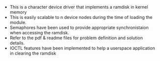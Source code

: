 - This is a character device driver that implements a ramdisk in kernel memory
- This is easily scalable to n device nodes during the time of loading the module. 
- Semaphores have been used to provide appropriate synchronistaion when accessing the ramdisk.
- Refer to the pdf & readme files for problem definition and solution details.
- IOCTL features have been implemented to help a userspace application in clearing the ramdisk 
